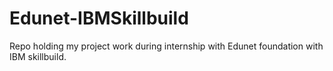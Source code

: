 # Edunet-IBMSkillbuild
Repo holding my project work during internship with Edunet foundation with IBM skillbuild.
